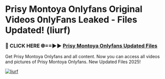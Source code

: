 # Prisy Montoya Onlyfans Original Videos 0nlyFans Leaked - Files Updated! (liurf)

<h3>🔴 CLICK HERE 🌐==►► <a href="https://tinyurl.com/ehrbuxhb" rel="nofollow">Prisy Montoya Onlyfans Updated Files</a></h3>

Get Prisy Montoya Onlyfans and all content. Now you can access all videos and pictures of Prisy Montoya Onlyfans. New Updated Files 2025!

[![liurf](https://i.imgur.com/lVYEuWS.gif)](https://tinyurl.com/ehrbuxhb)

